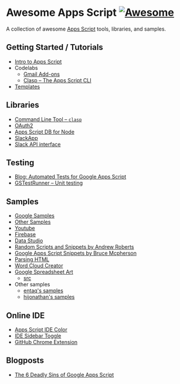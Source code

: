 # Awesome Apps Script [![Awesome](https://awesome.re/badge.svg)](https://awesome.re)

A collection of awesome [Apps Script](https://developers.google.com/apps-script/) tools, libraries, and samples.

## Getting Started / Tutorials

- [Intro to Apps Script](https://zapier.com/learn/google-sheets/google-apps-script-tutorial/)
- Codelabs
  - [Gmail Add-ons](https://g.co/codelabs/gmail-add-ons)
  - [Clasp – The Apps Script CLI](https://g.co/codelabs/clasp)
- [Templates](https://github.com/googlesamples/apps-script-templates)

## Libraries

- [Command Line Tool – `clasp`](https://github.com/google/clasp)
- [OAuth2](https://github.com/googlesamples/apps-script-oauth2)
- [Apps Script DB for Node](https://github.com/maple3142/apps-script-db)
- [SlackApp](https://github.com/soundTricker/SlackApp)
- [Slack API interface](https://github.com/yhay81/GASlacker)

## Testing

- [Blog: Automated Tests for Google Apps Script](http://engineering.continuity.net/test-for-google-apps-script/)
- [GSTestRunner – Unit testing](https://github.com/bkper/GSTestRunner)

## Samples

- [Google Samples](https://github.com/googlesamples/apps-script)
- [Other Samples](https://github.com/entaq/GoogleAppsScript)
- [Youtube](https://github.com/youtube/api-samples/tree/master/apps-script/snippets)
- [Firebase](https://github.com/RomainVialard/FirebaseApp)
- [Data Studio](https://github.com/google/datastudio)
- [Random Scripts and Snippets by Andrew Roberts](http://www.andrewroberts.net/scripts-and-snippets/)
- [Google Apps Script Snippets by Bruce Mcpherson](http://ramblings.mcpher.com/Home/excelquirks/gassnips)
- [Parsing HTML](https://sites.google.com/site/scriptsexamples/learn-by-example/parsing-html)
- [Word Cloud Creator](https://sites.google.com/site/scriptsexamples/custom-methods/other-libraries/word-cloud-library)
- [Google Spreadsheet Art](https://www.labnol.org/software/turn-images-into-pixel-art/12978/)
  - [src](https://script.google.com/a/google.com/macros/d/MJ3-RW03rGsEw3ola14dqNS0pWyaURwNd/edit?uiv=2&mid=ACjPJvH8skMuv2kBhzLTwVCvJ47ZgcxxFn3sZhPIgnXpX9YqZ3zRVR938DtfNI4QRUNRYOCoRZRVtATug4sRuVWuRWKucXhRRbwFQOk5xTVCTv-UqfFTdU7IeVEHvTrvc19lzhM7rFMX3II)
- Other samples
  - [entaq's samples](https://github.com/entaq/GoogleAppsScript)
  - [hijonathan's samples](https://github.com/hijonathan/google-scripts)

## Online IDE

- [Apps Script IDE Color](https://github.com/JeanRemiDelteil/appsScriptColor)
- [IDE Sidebar Toggle](https://chrome.google.com/webstore/detail/google-apps-sidebar-toggl/ohpabiillaflohfmoelpklnloimplacc/related)
- [GitHub Chrome Extension](https://github.com/leonhartX/gas-github)

## Blogposts

- [The 6 Deadly Sins of Google Apps Script](https://www.lucidchart.com/techblog/2017/12/07/6-deadly-sins-google-apps-script-add-on/)
